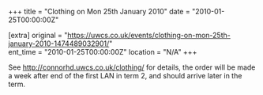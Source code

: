 +++
title = "Clothing on Mon 25th January 2010"
date = "2010-01-25T00:00:00Z"

[extra]
original = "https://uwcs.co.uk/events/clothing-on-mon-25th-january-2010-1474489032901/"    
ent_time = "2010-01-25T00:00:00Z"
location = "N/A"
+++

See http://connorhd.uwcs.co.uk/clothing/ for details, the order will be made a week after end of the first LAN in term 2, and should arrive later in the term.

